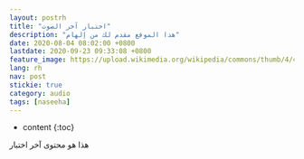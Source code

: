 ```yaml
---
layout: postrh
title: "اختبار آخر الصوت"
description: "هذا الموقع مقدم لك من إلهام"
date: 2020-08-04 08:02:00 +0800
lastdate: 2020-09-23 09:33:08 +0800
feature_image: https://upload.wikimedia.org/wikipedia/commons/thumb/4/48/Markdown-mark.svg/280px-Markdown-mark.svg.png
lang: rh
nav: post
stickie: true
category: audio
tags: [naseeha]
---
```


* content
{:toc}

<p>هذا هو محتوى آخر اختبار</p>

